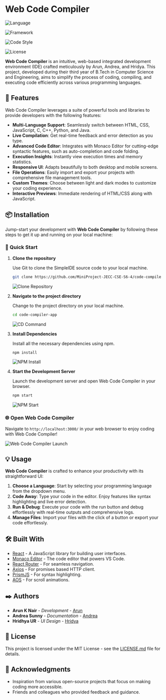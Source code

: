 # Web Code Compiler

![Language](https://img.shields.io/badge/language-JavaScript-F7DF1E?style=flat&logo=javascript)

![Framework](https://img.shields.io/badge/framework-React-61DAFB?style=flat&logo=react)

![Code Style](https://img.shields.io/badge/code_style-eslint-4B32C3?style=flat&logo=eslint)

![License](https://img.shields.io/badge/license-MIT-green)

**Web Code Compiler** is an intuitive, web-based integrated development environment (IDE) crafted meticulously by Arun, Andrea, and Hridya. This project, developed during their third year of B.Tech in Computer Science and Engineering, aims to simplify the process of coding, compiling, and executing code efficiently across various programming languages.


## 🚀 Features

Web Code Compiler leverages a suite of powerful tools and libraries to provide developers with the following features:

- **Multi-Language Support**: Seamlessly switch between HTML, CSS, JavaScript, C, C++, Python, and Java.
- **Live Compilation**: Get real-time feedback and error detection as you type.
- **Advanced Code Editor**: Integrates with Monaco Editor for cutting-edge syntactic features, such as auto-completion and code folding.
- **Execution Insights**: Instantly view execution times and memory statistics.
- **Responsive UI**: Adapts beautifully to both desktop and mobile screens.
- **File Operations**: Easily import and export your projects with comprehensive file management tools.
- **Custom Themes**: Choose between light and dark modes to customize your coding experience.
- **Interactive Previews**: Immediate rendering of HTML/CSS along with JavaScript.

## 📦 Installation

Jump-start your development with **Web Code Compiler** by following these steps to get it up and running on your local machine:

### 🚀 Quick Start

1. **Clone the repository**

   Use Git to clone the SimpleIDE source code to your local machine.

   ```bash
   git clone https://github.com/MiniProject-JECC-CSE-S6-4/code-compiler-app.git
   ```

   ![Clone Repository](https://img.shields.io/badge/Git-Clone-blue?style=for-the-badge&logo=git)

   

2. **Navigate to the project directory**

   Change to the project directory on your local machine.

   ```bash
   cd code-compiler-app
   ```

   ![CD Command](https://img.shields.io/badge/CD-Navigate-orange?style=for-the-badge&logo=terminal)

3. **Install Dependencies**

   Install all the necessary dependencies using npm.

   ```bash
   npm install
   ```

   ![NPM Install](https://img.shields.io/badge/npm-Install-CC3534?style=for-the-badge&logo=npm)

4. **Start the Development Server**

   Launch the development server and open Web Code Compiler in your browser.

   ```bash
   npm start
   ```

   ![NPM Start](https://img.shields.io/badge/npm-Start-007ACC?style=for-the-badge&logo=npm)

### 🌐 Open Web Code Compiler

Navigate to `http://localhost:3000/` in your web browser to enjoy coding with Web Code Compiler!

![Web Code Compiler Launch](https://img.shields.io/badge/Web%20Code%20Compiler-Launch-007ACC?style=for-the-badge&logo=react)




## 💡 Usage

**Web Code Compiler** is crafted to enhance your productivity with its straightforward UI:

1. **Choose a Language**: Start by selecting your programming language from the dropdown menu.
2. **Code Away**: Type your code in the editor. Enjoy features like syntax highlighting and live error detection.
3. **Run & Debug**: Execute your code with the run button and debug effortlessly with real-time outputs and comprehensive logs.
4. **Manage Files**: Import your files with the click of a button or export your code effortlessly.

## 🛠 Built With

- [React](https://reactjs.org/) - A JavaScript library for building user interfaces.
- [Monaco Editor](https://microsoft.github.io/monaco-editor/) - The code editor that powers VS Code.
- [React Router](https://reactrouter.com/) - For seamless navigation.
- [Axios](https://axios-http.com/) - For promises based HTTP client.
- [PrismJS](https://prismjs.com/) - For syntax highlighting.
- [AOS](https://michalsnik.github.io/aos/) - For scroll animations.


## ✒️ Authors

- **Arun K Nair** - *Development* - [Arun](https://github.com/AKN414-IND)
- **Andrea Sunny** - *Documentation* - [Andrea](https://github.com/AndreaSunny)
- **Hridhya UR** - *UI Design* - [Hridya](https://github.com/Hridhyaa)

## 📄 License

This project is licensed under the MIT License - see the [LICENSE.md](LICENSE.md) file for details.

## 🎉 Acknowledgments

- Inspiration from various open-source projects that focus on making coding more accessible.
- Friends and colleagues who provided feedback and guidance.
